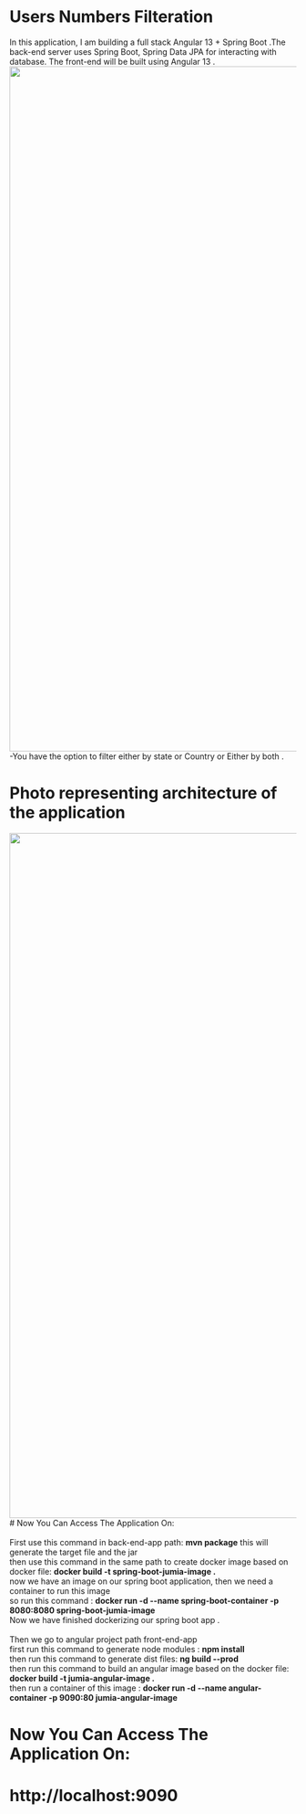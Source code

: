 # Users Numbers Filteration 
In this application, 
I am building a full stack Angular 13 + Spring Boot .The back-end server uses Spring Boot, Spring Data JPA for interacting with database. The front-end will be built using Angular 13 . 
<img width="1200" src="https://user-images.githubusercontent.com/51910576/162474534-40c42359-8225-4cc3-ada8-404ca94c24d3.png">
-You have the option to filter either by state or Country or Either by both .
# Photo representing architecture of the application
<img width="1200" src="https://user-images.githubusercontent.com/51910576/162489050-c541302c-ad71-41ca-a855-368acdec6739.png">
# Now You Can Access The Application On: <br>
<br>
First use this command in back-end-app path:
<b> mvn package</b> 
this will generate the target file and the jar <br>
then use this command in the same path to create docker image based on docker file: <b>docker build -t spring-boot-jumia-image .</b><br>
now we have an image on our spring boot application, then we need a container to run this image <br>
so run this command :  <b>docker run -d --name spring-boot-container -p 8080:8080 spring-boot-jumia-image</b><br>
Now we have finished dockerizing our spring boot app .<br><br>
Then we go to angular project path front-end-app <br>
first run this command to generate node modules :  <b>npm install</b> <br> 
then run this command to generate dist files:  <b>ng build --prod</b> <br>
then run this command to build an angular image based on the docker file: <b>docker build -t jumia-angular-image .</b> <br>
then run a container of this image : <b>docker run -d --name angular-container -p 9090:80 jumia-angular-image</b> <br>



# Now You Can Access The Application On: <br>
# http://localhost:9090

